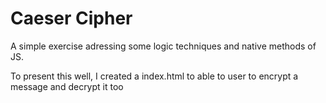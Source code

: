 # Caeser Cipher
A simple exercise adressing some logic techniques and native methods of JS.

To present this well, I created a index.html to able to user to encrypt a message and decrypt it too
